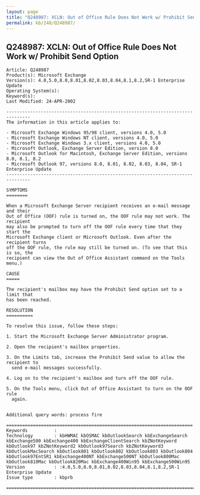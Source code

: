 ```yaml
---
layout: page
title: "Q248987: XCLN: Out of Office Rule Does Not Work w/ Prohibit Send Option"
permalink: kb/248/Q248987/
---
```


## Q248987: XCLN: Out of Office Rule Does Not Work w/ Prohibit Send Option

	Article: Q248987
	Product(s): Microsoft Exchange
	Version(s): 4.0,5.0,8.0,8.01,8.02,8.03,8.04,8.1,8.2,SR-1 Enterprise Update
	Operating System(s): 
	Keyword(s): 
	Last Modified: 24-APR-2002
	
	-------------------------------------------------------------------------------
	The information in this article applies to:
	
	- Microsoft Exchange Windows 95/98 client, versions 4.0, 5.0 
	- Microsoft Exchange Windows NT client, versions 4.0, 5.0 
	- Microsoft Exchange Windows 3.x client, versions 4.0, 5.0 
	- Microsoft Outlook, Exchange Server Edition, version 8.0 
	- Microsoft Outlook for Macintosh, Exchange Server Edition, versions 8.0, 8.1, 8.2 
	- Microsoft Outlook 97, versions 8.0, 8.01, 8.02, 8.03, 8.04, SR-1 Enterprise Update 
	-------------------------------------------------------------------------------
	
	SYMPTOMS
	========
	
	When a Microsoft Exchange Server recipient receives an e-mail message and their
	Out of Office (OOF) rule is turned on, the OOF rule may not work. The recipient
	may also be prompted to turn off the OOF rule every time that they start the
	Microsoft Exchange client or Microsoft Outlook. Even after the recipient turns
	off the OOF rule, the rule may still be turned on. (To see that this is so, the
	recipient can view the Out of Office Assistant command on the Tools menu.)
	
	CAUSE
	=====
	
	The recipient's mailbox may have the Prohibit Send option set to a limit that
	has been reached.
	
	RESOLUTION
	==========
	
	To resolve this issue, follow these steps:
	
	1. Start the Microsoft Exchange Server Administrator program.
	
	2. Open the recipient's mailbox properties.
	
	3. On the Limits tab, increase the Prohibit Send value to allow the recipient to
	  send e-mail messages successfully.
	
	4. Log on to the recipient's mailbox and turn off the OOF rule.
	
	5. On the Tools menu, click Out of Office Assistant to turn on the OOF rule
	  again.
	
	
	Additional query words: process fire
	
	======================================================================
	Keywords          :  
	Technology        : kbHWMAC kbOSMAC kbOutlookSearch kbExchangeSearch kbExchange500 kbExchange400 kbExchangeClientSearch kbZNotKeyword kbOutlook97 kbZNotKeyword2 kbOutlook97Search kbZNotKeyword3 kbOutlookMacSearch kbOutlook801 kbOutlook802 kbOutlook803 kbOutlook804 kbOutlook97EntSR1 kbExchange400NT kbExchange500NT kbOutlook800Mac kbOutlook810Mac kbOutlook820Mac kbExchange400Win95 kbExchange500Win95
	Version           : :4.0,5.0,8.0,8.01,8.02,8.03,8.04,8.1,8.2,SR-1 Enterprise Update
	Issue type        : kbprb
	
	=============================================================================
	
